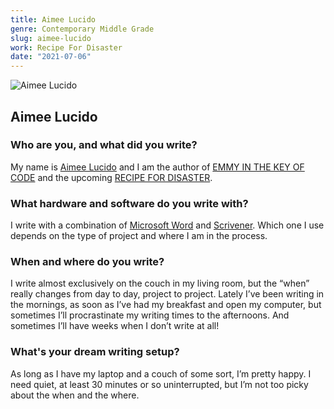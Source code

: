 ```yaml
---
title: Aimee Lucido
genre: Contemporary Middle Grade
slug: aimee-lucido
work: Recipe For Disaster
date: "2021-07-06"
---
```


![Aimee Lucido](/interview-photos/aimee-lucido.jpg)

## Aimee Lucido

### Who are you, and what did you write?

My name is [Aimee Lucido](https://aimeelucido.com/) and I am the author of [EMMY IN THE KEY OF CODE](https://aimeelucido.com/books/emmy-in-the-key-of-code/) and the upcoming [RECIPE FOR DISASTER](https://aimeelucido.com/books/recipe-for-disaster/).

### What hardware and software do you write with?

I write with a combination of [Microsoft Word](https://en.wikipedia.org/wiki/Microsoft_Word) and [Scrivener](https://www.literatureandlatte.com/scrivener/overview). Which one I use depends on the type of project and where I am in the process.

### When and where do you write?

I write almost exclusively on the couch in my living room, but the “when” really changes from day to day, project to project. Lately I’ve been writing in the mornings, as soon as I’ve had my breakfast and open my computer, but sometimes I’ll procrastinate my writing times to the afternoons. And sometimes I’ll have weeks when I don’t write at all!

### What's your dream writing setup?

As long as I have my laptop and a couch of some sort, I’m pretty happy. I need quiet, at least 30 minutes or so uninterrupted, but I’m not too picky about the when and the where.
